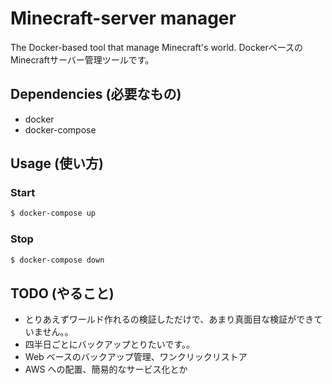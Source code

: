# Minecraft-server manager

The Docker-based tool that manage Minecraft's world.
DockerベースのMinecraftサーバー管理ツールです。

## Dependencies (必要なもの)

- docker
- docker-compose

## Usage (使い方)

### Start

```sh
$ docker-compose up
```

### Stop

```sh
$ docker-compose down
```

## TODO (やること)

- とりあえずワールド作れるの検証しただけで、あまり真面目な検証ができていません。。
- 四半日ごとにバックアップとりたいです。。
- Web ベースのバックアップ管理、ワンクリックリストア
- AWS への配置、簡易的なサービス化とか

